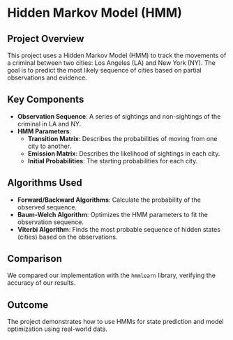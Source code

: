 # Hidden Markov Model (HMM)

## Project Overview
This project uses a Hidden Markov Model (HMM) to track the movements of a criminal between two cities: Los Angeles (LA) and New York (NY). The goal is to predict the most likely sequence of cities based on partial observations and evidence.

## Key Components

- **Observation Sequence**: A series of sightings and non-sightings of the criminal in LA and NY.
- **HMM Parameters**:
  - **Transition Matrix**: Describes the probabilities of moving from one city to another.
  - **Emission Matrix**: Describes the likelihood of sightings in each city.
  - **Initial Probabilities**: The starting probabilities for each city.

## Algorithms Used

- **Forward/Backward Algorithms**: Calculate the probability of the observed sequence.
- **Baum-Welch Algorithm**: Optimizes the HMM parameters to fit the observation sequence.
- **Viterbi Algorithm**: Finds the most probable sequence of hidden states (cities) based on the observations.

## Comparison
We compared our implementation with the `hmmlearn` library, verifying the accuracy of our results.

## Outcome
The project demonstrates how to use HMMs for state prediction and model optimization using real-world data.
